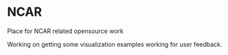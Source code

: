 # NCAR
Place for NCAR related opensource work

Working on getting some visualization examples working for user feedback. 